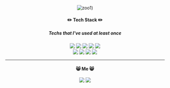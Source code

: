                                                                

<div align="center">

![zoo1](https://user-images.githubusercontent.com/112812483/188831627-b5d6a046-31e8-435d-aacf-691adb396ff0.jpg))
  
 ####  ✏️ **Tech Stack** ✏️   
 ##### Techs that I've used at least once
  
  
 <img src="https://img.shields.io/badge/-%20JAVASCRIPT-F7DF1E?style=for-the-badge&logo=JavaScript&logoColor=white"> <img src="https://img.shields.io/badge/-HTML5-E34F26?style=for-the-badge&logo=HTML5&logoColor=white"> <img src="https://img.shields.io/badge/-CSS3-1572B6?style=for-the-badge&logo=CSS3&logoColor=white"> <img src="https://img.shields.io/badge/-ORACEL-FF8135?style=for-the-badge&logo=Oracle&logoColor=white"> <img src="https://img.shields.io/badge/-NODE.JS-339933?style=for-the-badge&logo=Node.js&logoColor=white"> <br> <img src="https://img.shields.io/badge/-REACT-61DAFB?style=for-the-badge&logo=React&logoColor=white"> <img src="https://img.shields.io/badge/-MONGODB-02B78F?style=for-the-badge&logo=MongoDB&logoColor=white"> <img src="https://img.shields.io/badge/-TYPESCRIPT-FF4785?style=for-the-badge&logo=TypeScript&logoColor=white"> <img src="https://img.shields.io/badge/-DELPHI-5B4638?style=for-the-badge&logo=Delphi&logoColor=white">

---


####  😸 **Me** 😸 
<a href="https://velog.io/@eunsilk" target="_blank"><img src="https://img.shields.io/badge/-TECH BLOG-00CCBC?style=flat-square&logo=Velog&logoColor=white&link=https://velog.io/@eunsilk"></a>
<a href="https://www.instagram.com/eunsilllk/" target="_blank"><img src="https://img.shields.io/badge/-INSTAGRAM-E4405F?style=flat-square&logo=Instagram&logoColor=white&link=https://www.instagram.com/eunsilllk"></a>



</div>





<!--


**eunbbori/eunbbori** is a ✨ _special_ ✨ repository because its `README.md` (this file) appears on your GitHub profile.

Here are some ideas to get you started:

- 🔭 I’m currently working on ...
- 🌱 I’m currently learning ...
- 👯 I’m looking to collaborate on ...
- 🤔 I’m looking for help with ...
- 💬 Ask me about ...
- 📫 How to reach me: ...
- 😄 Pronouns: ...
- ⚡ Fun fact: ...
-->
